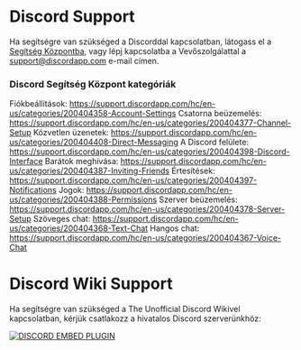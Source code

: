 <!-- TITLE: Support -->

# Discord Support
Ha segítségre van szükséged a Discorddal kapcsolatban, látogass el a [Segítség Központba](https://support.discordapp.com/hc/en-us), vagy lépj kapcsolatba a Vevőszolgálattal a support@discordapp.com e-mail címen.

### Discord Segítség Központ kategóriák
Fiókbeállítások: https://support.discordapp.com/hc/en-us/categories/200404358-Account-Settings
Csatorna beüzemelés: https://support.discordapp.com/hc/en-us/categories/200404377-Channel-Setup
Közvetlen üzenetek: https://support.discordapp.com/hc/en-us/categories/200404408-Direct-Messaging
A Discord felülete: https://support.discordapp.com/hc/en-us/categories/200404398-Discord-Interface
Barátok meghívása: https://support.discordapp.com/hc/en-us/categories/200404387-Inviting-Friends
Értesítések: https://support.discordapp.com/hc/en-us/categories/200404397-Notifications
Jogok: https://support.discordapp.com/hc/en-us/categories/200404388-Permissions
Szerver beüzemelés: https://support.discordapp.com/hc/en-us/categories/200404378-Server-Setup
Szöveges chat: https://support.discordapp.com/hc/en-us/categories/200404368-Text-Chat
Hangos chat: https://support.discordapp.com/hc/en-us/categories/200404367-Voice-Chat
# Discord Wiki Support
Ha segítségre van szükséged a The Unofficial Discord Wikivel kapcsolatban, kérjük csatlakozz a hivatalos Discord szerverünkhöz:

<a href="https://discord.gg/ZRJ9Ghh">![DISCORD EMBED PLUGIN](https://discordapp.com/api/guilds/367460196148183040/widget.png?style=banner2)</a>